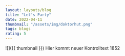 ```yaml
---
layout: layouts/blog
title: "Let's Party"
date: 2022-04-11
thumbnail: "/assets/img/doktorhut.png"
tags: blogs
rating: 5
---
```


![]({{ thumbnail }})
Hier kommt neuer Kontrolltext 1852
